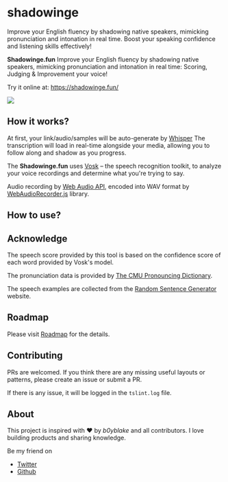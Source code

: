 # shadowinge
Improve your English fluency by shadowing native speakers, mimicking pronunciation and intonation in real time. Boost your speaking confidence and listening skills effectively!


**Shadowinge.fun** Improve your English fluency by shadowing native speakers, mimicking pronunciation and intonation in real time: Scoring, Judging & Improvement your voice!

Try it online at: https://shadowinge.fun/

![](screenshot.png)

## How it works?

At first, your link/audio/samples will be auto-generate by [Whisper](https://openai.com/index/whisper/) The transcription will load in real-time alongside your media, allowing you to follow along and shadow as you progress.

The **Shadowinge.fun** uses [Vosk](https://alphacephei.com/vosk/) – the speech recognition toolkit, to analyze your voice recordings and determine what you're trying to say.

Audio recording by [Web Audio API](https://developer.mozilla.org/en-US/docs/Web/API/Web_Audio_API), encoded into WAV format by [WebAudioRecorder.js](https://github.com/higuma/web-audio-recorder-js) library.

## How to use?






## Acknowledge

The speech score provided by this tool is based on the confidence score of each word provided by Vosk's model.

The pronunciation data is provided by [The CMU Pronouncing Dictionary](http://www.speech.cs.cmu.edu/cgi-bin/cmudict).

The speech examples are collected from the [Random Sentence Generator](https://randomwordgenerator.com/sentence.php) website.

## Roadmap

Please visit [Roadmap](https://colossal-lunch-abe.notion.site/107348b0db12808d9f94f21822c5262e?v=fff348b0db12818198d8000c029e61f7) for the details.


## Contributing

PRs are welcomed. If you think there are any missing useful layouts or patterns, please create an issue or submit a PR.

If there is any issue, it will be logged in the `tslint.log` file.

## About

This project is inspired with ❤️ by _b0yblake_ and all contributors. I love building products and sharing knowledge.

Be my friend on

-   [Twitter](https://twitter.com/lichhuuhuu)
-   [Github](https://github.com/b0yblake)